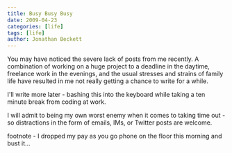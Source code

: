 ```yaml
---
title: Busy Busy Busy
date: 2009-04-23
categories: [life]
tags: [life]
author: Jonathan Beckett
---
```


You may have noticed the severe lack of posts from me recently. A combination of working on a huge project to a deadline in the daytime, freelance work in the evenings, and the usual stresses and strains of family life have resulted in me not really getting a chance to write for a while.

I'll write more later - bashing this into the keyboard while taking a ten minute break from coding at work.

I will admit to being my own worst enemy when it comes to taking time out - so distractions in the form of emails, IMs, or Twitter posts are welcome.

footnote - I dropped my pay as you go phone on the floor this morning and bust it...
